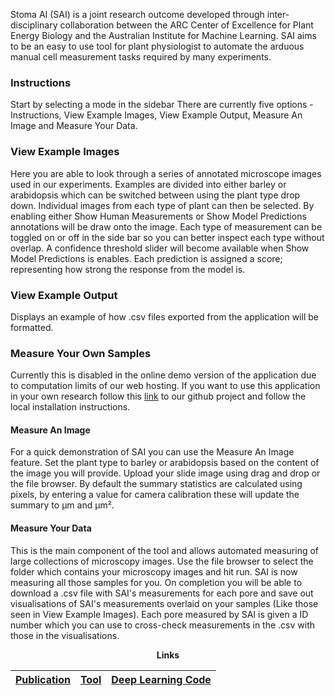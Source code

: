 Stoma AI (SAI) is a joint research outcome developed through inter-disciplinary collaboration between the ARC Center of Excellence for Plant Energy Biology and the Australian Institute for Machine Learning.
SAI aims to be an easy to use tool for plant physiologist to automate the arduous manual cell measurement tasks required by many experiments.

### Instructions
Start by selecting a mode in the sidebar
There are currently five options - Instructions, View Example Images, View Example Output, Measure An Image and Measure Your Data.

### View Example Images
Here you are able to look through a series of annotated microscope images used in our experiments.
Examples are divided into either barley or arabidopsis which can be switched between using the plant type drop down.
Individual images from each type of plant can then be selected.
By enabling either Show Human Measurements or Show Model Predictions annotations will be draw onto the image.
Each type of measurement can be toggled on or off in the side bar so you can better inspect each type without overlap.
A confidence threshold slider will become available when Show Model Predictions is enables.
Each prediction is assigned a score; representing how strong the response from the model is.

### View Example Output
Displays an example of how .csv files exported from the application will be formatted.

### Measure Your Own Samples
Currently this is disabled in the online demo version of the application due to computation limits of our web hosting.
If you want to use this application in your own research follow this [link](https://github.com/XDynames/SAI-app) to our github project and follow the local installation instructions.
#### Measure An Image
For a quick demonstration of SAI you can use the Measure An Image feature.
Set the plant type to barley or arabidopsis based on the content of the image you will provide.
Upload your slide image using drag and drop or the file browser.
By default the summary statistics are calculated using pixels, by entering a value for camera calibration these will update the summary to μm and μm².
#### Measure Your Data
This is the main component of the tool and allows automated measuring of large collections of microscopy images.
Use the file browser to select the folder which contains your microscopy images and hit run.
SAI is now measuring all those samples for you.
On completion you will be able to download a .csv file with SAI's measurements for each pore and save out visualisations of SAI's measurements overlaid on your samples (Like those seen in View Example Images).
Each pore measured by SAI is given a ID number which you can use to cross-check measurements in the .csv with those in the visualisations.

<div align="center">
<b>Links

| [Publication](https://www.biorxiv.org/content/10.1101/2022.02.07.479482v1) | [Tool](https://github.com/XDynames/SAI-app) | [Deep Learning Code](https://gitfront.io/r/jpb/u6BtFFMkNGCv/SAI-training/) |
|:---:|:---:|:---:|

</div>
